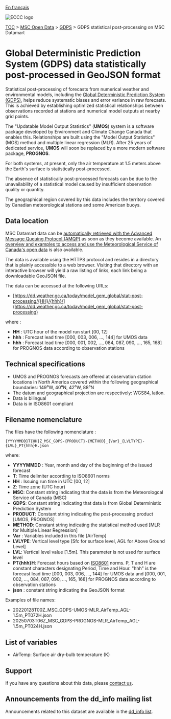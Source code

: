 [En français](readme_gdps-statpostproc-datamart_fr.md)

![ECCC logo](../../img_eccc-logo.png)

[TOC](../../readme_en.md) > [MSC Open Data](../readme_en.md) > [GDPS](readme_gdps_en.md) > GDPS statistical post-processing on MSC Datamart

# Global Deterministic Prediction System (GDPS) data statistically post-processed in GeoJSON format

Statistical post-processing of forecasts from numerical weather and environmental models, including the [Global Deterministic Prediction System (GDPS)](readme_gdps_en.md), helps reduce systematic biases and error variance in raw forecasts. This is achieved by establishing optimized statistical relationships between observations recorded at stations and numerical model outputs at nearby grid points.

The "Updatable Model Output Statistics" (**UMOS**) system is a software package developed by Environment and Climate Change Canada that enables this. Relationships are built using the "Model Output Statistics" (MOS) method and multiple linear regression (MLR). After 25 years of dedicated service, **UMOS** will soon be replaced by a more modern software package, **PROGNOS**.

For both systems, at present, only the air temperature at 1.5 meters above the Earth's surface is statistically post-processed.

The absence of statistically post-processed forecasts can be due to the unavailability of a statistical model caused by insufficient observation quality or quantity.

The geographical region covered by this data includes the territory covered by Canadian meteorological stations and some American buoys.

## Data location 

MSC Datamart data can be [automatically retrieved with the Advanced Message Queuing Protocol (AMQP)](../../msc-datamart/amqp_en.md) as soon as they become available. An [overview and examples to access and use the Meteorological Service of Canada's open data](../../usage/readme_en.md) is also available.

The data is available using the HTTPS protocol and resides in a directory that is plainly accessible to a web browser. Visiting that directory with an interactive browser will yield a raw listing of links, each link being a downloadable GeoJSON file.

The data can be accessed at the following URLs: 

* [https://dd.weather.gc.ca/today/model_gem_global/stat-post-processing/{HH}/{hhh}/](https://dd.weather.gc.ca/today/model_gem_global/stat-post-processing)

where :

* __HH__ : UTC hour of the model run start [00, 12]
* __hhh__ : Forecast lead time [000, 003, 006, ..., 144] for UMOS data
* __hhh__ : Forecast lead time [000, 001, 002, ..., 084, 087, 090, ..., 165, 168] for PROGNOS data according to observation stations

## Technical specifications

* UMOS and PROGNOS forecasts are offered at observation station locations in North America covered within the following geographical boundaries: 149⁰W, 40⁰N, 42⁰W, 88⁰N
* The datum and geographical projection are respectively: WGS84, latlon.
* Data is bilingual
* Data is in ISO8601 compliant

## Filename nomenclature 

The files have the following nomenclature :

`{YYYYMMDD}T{HH}Z_MSC_GDPS-{PRODUCT}-{METHOD}_{Var}_{LVLTYPE}-{LVL}_PT{hhh}H.json`

where:

* __YYYYMMDD__ : Year, month and day of the beginning of the issued forecast
* __T__: Time delimiter according to ISO8601 norms
* __HH__ : Issuing run time in UTC [00, 12]
* __Z__: Time zone (UTC hour)
* __MSC__: Constant string indicating that the data is from the Meteorologcal Service of Canada (MSC)
* __GDPS__: Constant string indicating that data is from Global Deterministic Prediction System
* __PRODUCT__: Constant string indicating the post-processing product [UMOS, PROGNOS]
* __METHOD__: Constant string indicating the statistical method used [MLR for Multiple Linear Regression]
* __Var__ : Variables included in this file [AirTemp]
* __LVLYPE__: Vertical level type [Sfc for surface level, AGL for Above Ground Level]
* __LVL__: Vertical level value [1.5m]. This parameter is not used for surface level
* __PT{hhh}H__: Forecast hours based on [ISO8601](https://en.wikipedia.org/wiki/ISO_8601) norms. P, T and H are constant characters designating Period, Time and Hour. "hhh" is the forecast lead time [000, 003, 006, ..., 144] for UMOS data and [000, 001, 002, ..., 084, 087, 090, ..., 165, 168] for PROGNOS data according to observation stations
* __json__ : constant string indicating the GeoJSON format

Examples of file names: 

* 20220128T00Z_MSC_GDPS-UMOS-MLR_AirTemp_AGL-1.5m_PT072H.json
* 20250703T06Z_MSC_GDPS-PROGNOS-MLR_AirTemp_AGL-1.5m_PT024H.json

## List of variables

* AirTemp: Surface air dry-bulb temperature (K)

## Support

If you have any questions about this data, please [contact us](https://weather.gc.ca/mainmenu/contact_us_e.html).

## Announcements from the dd_info mailing list 

Announcements related to this dataset are available in the [dd_info list](https://comm.collab.science.gc.ca/mailman3/postorius/lists/dd_info/).



